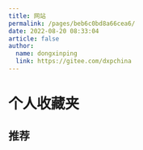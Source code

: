 ```yaml
---
title: 网站
permalink: /pages/beb6c0bd8a66cea6/
date: 2022-08-20 08:33:04
article: false
author:
  name: dongxinping
  link: https://gitee.com/dxpchina
---
```

# 个人收藏夹

## 推荐